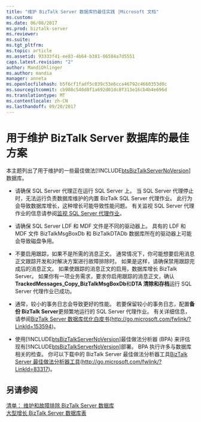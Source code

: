 ```yaml
---
title: "维护 BizTalk Server 数据库的最佳实践 |Microsoft 文档"
ms.custom: 
ms.date: 06/08/2017
ms.prod: biztalk-server
ms.reviewer: 
ms.suite: 
ms.tgt_pltfrm: 
ms.topic: article
ms.assetid: 93333f41-ee83-4b64-b381-66584a7d5551
caps.latest.revision: "2"
author: MandiOhlinger
ms.author: mandia
manager: anneta
ms.openlocfilehash: b5f6cf1fadf5c039c53e6cca46792c4660353d0c
ms.sourcegitcommit: cb908c540d8f1a692d01dc8f313e16cb4b4e696d
ms.translationtype: MT
ms.contentlocale: zh-CN
ms.lasthandoff: 09/20/2017
---
```

# <a name="best-practices-for-maintaining-biztalk-server-databases"></a>用于维护 BizTalk Server 数据库的最佳方案
本主题列出了用于维护的一些最佳做法[!INCLUDE[btsBizTalkServerNoVersion](../includes/btsbiztalkservernoversion-md.md)]数据库。  
  
-   请确保 SQL Server 代理正在运行 SQL Server 上。 当 SQL Server 代理停止时，无法运行负责数据库维护的内置 BizTalk SQL Server 代理作业。 此行为会导致数据库增长，这种增长可能导致性能问题。 有关监视 SQL Server 代理作业的信息请参阅[监视 SQL Server 代理作业](../technical-guides/monitoring-sql-server-agent-jobs.md)。  
  
-   请确保 SQL Server LDF 和 MDF 文件是不同的驱动器上。 具有的 LDF 和 MDF 文件 BizTalkMsgBoxDb 和 BizTalkDTADb 数据库所在的驱动器上可能会导致磁盘争用。  
  
-   不要启用跟踪，如果不是所需的消息正文。 通常情况下，你可能想要启用消息正文跟踪开发和对解决方案进行故障排除时。 如果是这样，请确保禁用跟踪完成后的消息正文。 如果使跟踪的消息正文的启用，数据库增长 BizTalk Server。 如果你有一项业务需求，要求你启用跟踪的消息正文，确认**TrackedMessages_Copy_BizTalkMsgBoxDb**和**DTA 清除和存档**运行 SQL Server 代理作业已成功。  
  
-   通常，较小的事务日志会导致更好的性能。 若要保留较小的事务日志，配置**备份 BizTalk Server**更频繁地运行的 SQL Server 代理作业。 有关详细信息，请参阅[BizTalk Server 数据库优化白皮书](http://go.microsoft.com/fwlink/?LinkId=153594)(http://go.microsoft.com/fwlink/?LinkId=153594)。  
  
-   使用[!INCLUDE[btsBizTalkServerNoVersion](../includes/btsbiztalkservernoversion-md.md)]最佳做法分析器 (BPA) 来评估现有[!INCLUDE[btsBizTalkServerNoVersion](../includes/btsbiztalkservernoversion-md.md)]部署。 BPA 执行许多与数据库相关的检查。 你可以下载中的 BizTalk Server 最佳做法分析器工具[BizTalk Server 最佳做法分析器工具](http://go.microsoft.com/fwlink/?LinkId=83317)(http://go.microsoft.com/fwlink/?LinkId=83317)。  
  
## <a name="see-also"></a>另请参阅  
 [清单： 维护和故障排除 BizTalk Server 数据库](~/technical-guides/checklist-maintaining-and-troubleshooting-biztalk-server-databases.md)   
 [大型增长 BizTalk Server 数据库表](../technical-guides/large-growing-biztalk-server-database-tables.md)